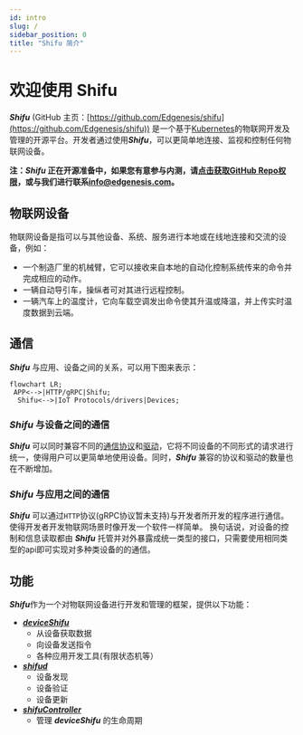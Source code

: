 ```yaml
---
id: intro
slug: /
sidebar_position: 0
title: "Shifu 简介"
---
```


# 欢迎使用 Shifu

***Shifu*** (GitHub 主页：[https://github.com/Edgenesis/shifu](https://github.com/Edgenesis/shifu)) 是一个基于[Kubernetes](https://kubernetes.io/)的物联网开发及管理的开源平台。开发者通过使用***Shifu***，可以更简单地连接、监视和控制任何物联网设备。

**注：*Shifu* 正在开源准备中，如果您有意参与内测，请[点击获取GitHub Repo权限](https://wj.qq.com/s2/10467370/d9ac/)，或与我们进行联系[info@edgenesis.com](mailto:info@edgenesis.com)。**

## 物联网设备

物联网设备是指可以与其他设备、系统、服务进行本地或在线地连接和交流的设备，例如：

- 一个制造厂里的机械臂，它可以接收来自本地的自动化控制系统传来的命令并完成相应的动作。
- 一辆自动导引车，操纵者可对其进行远程控制。
- 一辆汽车上的温度计，它向车载空调发出命令使其升温或降温，并上传实时温度数据到云端。

## 通信


***Shifu*** 与应用、设备之间的关系，可以用下图来表示：

```mermaid
flowchart LR;
 APP<-->|HTTP/gRPC|Shifu;
  Shifu<-->|IoT Protocols/drivers|Devices;
```

### ***Shifu*** 与设备之间的通信

***Shifu*** 可以同时兼容不同的[通信协议](protocol-driver-compatibility/protocols.md)和[驱动](protocol-driver-compatibility/drivers.md)，它将不同设备的不同形式的请求进行统一，使得用户可以更简单地使用设备。同时，***Shifu*** 兼容的协议和驱动的数量也在不断增加。

### ***Shifu*** 与应用之间的通信
***Shifu*** 可以通过`HTTP`协议(gRPC协议暂未支持)与开发者所开发的程序进行通信。使得开发者开发物联网场景时像开发一个软件一样简单。
换句话说，对设备的控制和信息读取都由 ***Shifu*** 托管并对外暴露成统一类型的接口，只需要使用相同类型的api即可实现对多种类设备的的通信。

## 功能

***Shifu***作为一个对物联网设备进行开发和管理的框架，提供以下功能：

- [***deviceShifu***](https://github.com/Edgenesis/shifu/blob/main/docs/design/design-deviceShifu-zh.md)
  - 从设备获取数据
  - 向设备发送指令
  - 各种应用开发工具(有限状态机等）
- [***shifud***](https://github.com/Edgenesis/shifu/blob/main/docs/design/design-shifud-zh.md)
  - 设备发现
  - 设备验证
  - 设备更新
- [***shifuController***](https://github.com/Edgenesis/shifu/blob/main/docs/design/design-shifuController-zh.md)
  - 管理 ***deviceShifu*** 的生命周期
